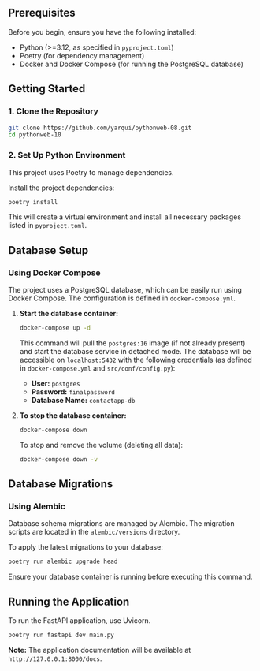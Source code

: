 ## Prerequisites

Before you begin, ensure you have the following installed:

- Python (>=3.12, as specified in `pyproject.toml`)
- Poetry (for dependency management)
- Docker and Docker Compose (for running the PostgreSQL database)

## Getting Started

### 1. Clone the Repository

```bash
git clone https://github.com/yarqui/pythonweb-08.git
cd pythonweb-10
```

### 2. Set Up Python Environment

This project uses Poetry to manage dependencies.

Install the project dependencies:

```bash
poetry install
```

This will create a virtual environment and install all necessary packages listed in `pyproject.toml`.

## Database Setup

### Using Docker Compose

The project uses a PostgreSQL database, which can be easily run using Docker Compose. The configuration is defined in `docker-compose.yml`.

1.  **Start the database container:**

    ```bash
    docker-compose up -d
    ```

    This command will pull the `postgres:16` image (if not already present) and start the database service in detached mode.
    The database will be accessible on `localhost:5432` with the following credentials (as defined in `docker-compose.yml` and `src/conf/config.py`):

    - **User:** `postgres`
    - **Password:** `finalpassword`
    - **Database Name:** `contactapp-db`

2.  **To stop the database container:**

    ```bash
    docker-compose down
    ```

    To stop and remove the volume (deleting all data):

    ```bash
    docker-compose down -v
    ```

## Database Migrations

### Using Alembic

Database schema migrations are managed by Alembic. The migration scripts are located in the `alembic/versions` directory.

To apply the latest migrations to your database:

```bash
poetry run alembic upgrade head
```

Ensure your database container is running before executing this command.

## Running the Application

To run the FastAPI application, use Uvicorn.

```bash
poetry run fastapi dev main.py
```

**Note:** The application documentation will be available at `http://127.0.0.1:8000/docs`.
